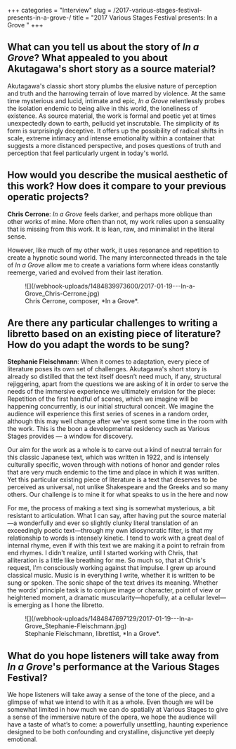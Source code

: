 +++
categories = "Interview"
slug = /2017-various-stages-festival-presents-in-a-grove-/
title = "2017 Various Stages Festival presents: In a Grove "
+++

## What can you tell us about the story of *In a Grove*? What appealed to you about Akutagawa's short story as a source material?

Akutagawa's classic short story plumbs the elusive nature of perception and truth and the harrowing terrain of love marred by violence. At the same time mysterious and lucid, intimate and epic, *In a Grove* relentlessly probes the isolation endemic to being alive in this world, the loneliness of existence. As source material, the work is formal and poetic yet at times unexpectedly down to earth, pellucid yet inscrutable. The simplicity of its form is surprisingly deceptive. It offers up the possibility of radical shifts in scale, extreme intimacy and intense emotionality within a container that suggests a more distanced perspective, and poses questions of truth and perception that feel particularly urgent in today's world.

## How would you describe the musical aesthetic of this work? How does it compare to your previous operatic projects?

**Chris Cerrone**: *In a Grove* feels darker, and perhaps more oblique than other works of mine. More often than not, my work relies upon a sensuality that is missing from this work. It is lean, raw, and minimalist in the literal sense. 

However, like much of my other work, it uses resonance and repetition to create a hypnotic sound world. The many interconnected threads in the tale of *In a Grove* allow me to create a variations form where ideas constantly reemerge, varied and evolved from their last iteration. 

<figure data-type="image">
![](/webhook-uploads/1484839973600/2017-01-19---In-a-Grove_Chris-Cerrone.jpg)
<figcaption>Chris Cerrone, composer, *In a Grove*.</figcaption>
</figure>
 
## Are there any particular challenges to writing a libretto based on an existing piece of literature? How do you adapt the words to be sung?

**Stephanie Fleischmann**: When it comes to adaptation, every piece of literature poses its own set of challenges. Akutagawa's short story is already so distilled that the text itself doesn’t need much, if any, structural rejiggering, apart from the questions we are asking of it in order to serve the needs of the immersive experience we ultimately envision for the piece: Repetition of the first handful of scenes, which we imagine will be happening concurrently, is our initial structural conceit. We imagine the audience will experience this first series of scenes in a random order, although this may well change after we've spent some time in the room with the work. This is the boon a developmental residency such as Various Stages provides — a window for discovery.

Our aim for the work as a whole is to carve out a kind of neutral terrain for this classic Japanese text, which was written in 1922, and is intensely culturally specific, woven through with notions of honor and gender roles that are very much endemic to the time and place in which it was written. Yet this particular existing piece of literature is a text that deserves to be perceived as universal, not unlike Shakespeare and the Greeks and so many others. Our challenge is to mine it for what speaks to us in the here and now 

For me, the process of making a text sing is somewhat mysterious, a bit resistant to articulation. What I can say, after having put the source material—a wonderfully and ever so slightly clunky literal translation of an exceedingly poetic text—through my own idiosyncratic filter, is that my relationship to words is intensely kinetic. I tend to work with a great deal of internal rhyme, even if with this text we are making it a point to refrain from end rhymes. I didn't realize, until I started working with Chris, that alliteration is a little like breathing for me. So much so, that at Chris's request, I'm consciously working against that impulse. I grew up around classical music. Music is in everything I write, whether it is written to be sung or spoken. The sonic shape of the text drives its meaning. Whether the words' principle task is to conjure image or character, point of view or heightened moment, a dramatic muscularity—hopefully, at a cellular level—is emerging as I hone the libretto.

<figure data-type="image">
![](/webhook-uploads/1484847697129/2017-01-19---In-a-Grove_Stephanie-Fleischmann.jpg)
<figcaption>Stephanie Fleischmann, librettist, *In a Grove*.</figcaption>
</figure>

## What do you hope listeners will take away from *In a Grove*'s performance at the Various Stages Festival?

We hope listeners will take away a sense of the tone of the piece, and a glimpse of what we intend to with it as a whole. Even though we will be somewhat limited in how much we can do spatially at Various Stages to give a sense of the immersive nature of the opera, we hope the audience will have a taste of what’s to come: a powerfully unsettling, haunting experience designed to be both confounding and crystalline, disjunctive yet deeply emotional.
